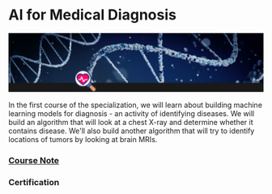 # AI for Medical Diagnosis
![](./images/banner.png)

In the first course of the specialization, we will learn about building machine learning models for diagnosis - an activity of identifying diseases. We will build an algorithm that will look at a chest X-ray and determine whether it contains disease. We'll also build another algorithm that will try to identify locations of tumors by looking at brain MRIs.

### [Course Note](https://khoaguin.notion.site/AI-for-Medical-Diagnosis-8839c4e7f6884f73bd9227acbcbb8895)

### Certification